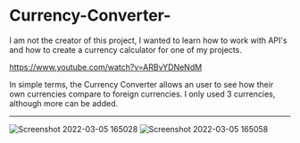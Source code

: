 # Currency-Converter-


I am not the creator of this project, I wanted to learn how to work with API's and how to create a currency calculator for one of my projects. 

https://www.youtube.com/watch?v=ARBvYDNeNdM

In simple terms, the Currency Converter allows an user to see how their own currencies compare to foreign currencies. I only used 3 currencies, although more can be added.

----------------------------------------------

![Screenshot 2022-03-05 165028](https://user-images.githubusercontent.com/50154378/156902406-bfdc1456-a985-4fe6-9265-327877e8733b.png)
![Screenshot 2022-03-05 165058](https://user-images.githubusercontent.com/50154378/156902410-5d87b1bb-88f2-4afc-900a-8f0fccef79e3.png)
